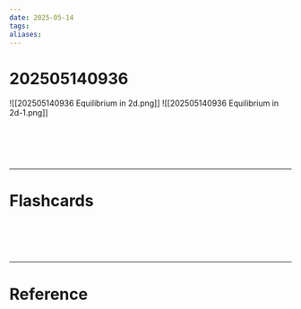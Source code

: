 ```yaml
---
date: 2025-05-14
tags: 
aliases:
---
```

# 202505140936
![[202505140936 Equilibrium in 2d.png]]
![[202505140936 Equilibrium in 2d-1.png]]

# ‌
---
# Flashcards


# ‌
---
# Reference
